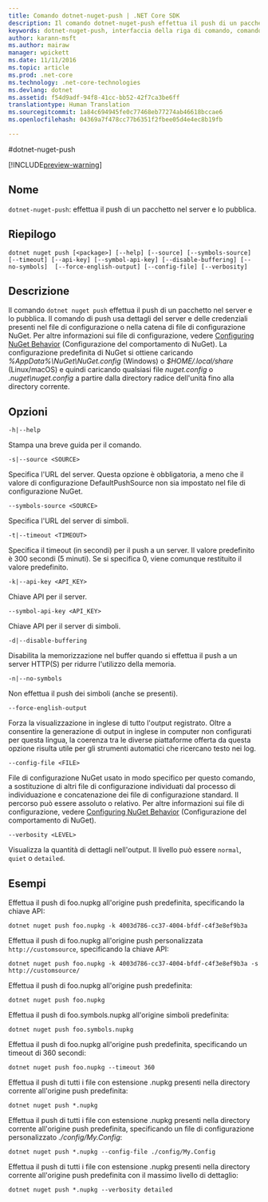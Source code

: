 ```yaml
---
title: Comando dotnet-nuget-push | .NET Core SDK
description: Il comando dotnet-nuget-push effettua il push di un pacchetto nel server e lo pubblica.
keywords: dotnet-nuget-push, interfaccia della riga di comando, comando dell&quot;interfaccia della riga di comando, .NET Core
author: karann-msft
ms.author: mairaw
manager: wpickett
ms.date: 11/11/2016
ms.topic: article
ms.prod: .net-core
ms.technology: .net-core-technologies
ms.devlang: dotnet
ms.assetid: f54d9adf-94f8-41cc-bb52-42f7ca3be6ff
translationtype: Human Translation
ms.sourcegitcommit: 1a84c694945fe0c77468eb77274ab46618bccae6
ms.openlocfilehash: 04369a7f478cc77b6351f2fbee05d4e4ec8b19fb

---
```


#<a name="dotnet-nuget-push"></a>dotnet-nuget-push

[!INCLUDE[preview-warning](../../../includes/warning.md)]

## <a name="name"></a>Nome 
`dotnet-nuget-push`: effettua il push di un pacchetto nel server e lo pubblica. 

## <a name="synopsis"></a>Riepilogo

`dotnet nuget push [<package>] [--help] [--source] [--symbols-source] 
    [--timeout] [--api-key] [--symbol-api-key] [--disable-buffering] [--no-symbols] 
    [--force-english-output] [--config-file] [--verbosity]`

## <a name="description"></a>Descrizione

Il comando `dotnet nuget push` effettua il push di un pacchetto nel server e lo pubblica. Il comando di push usa dettagli del server e delle credenziali presenti nel file di configurazione o nella catena di file di configurazione NuGet. Per altre informazioni sui file di configurazione, vedere [Configuring NuGet Behavior](https://docs.nuget.org/ndocs/consume-packages/configuring-nuget-behavior) (Configurazione del comportamento di NuGet). La configurazione predefinita di NuGet si ottiene caricando *%AppData%\NuGet\NuGet.config* (Windows) o *$HOME/.local/share* (Linux/macOS) e quindi caricando qualsiasi file *nuget.config* o *.nuget\nuget.config* a partire dalla directory radice dell'unità fino alla directory corrente.

## <a name="options"></a>Opzioni

`-h|--help`

Stampa una breve guida per il comando.  

`-s|--source <SOURCE>`

Specifica l'URL del server. Questa opzione è obbligatoria, a meno che il valore di configurazione DefaultPushSource non sia impostato nel file di configurazione NuGet.

`--symbols-source <SOURCE>`

Specifica l'URL del server di simboli.

`-t|--timeout <TIMEOUT>`

Specifica il timeout (in secondi) per il push a un server. Il valore predefinito è 300 secondi (5 minuti). Se si specifica 0, viene comunque restituito il valore predefinito.

`-k|--api-key <API_KEY>`

Chiave API per il server.

`--symbol-api-key <API_KEY>`

Chiave API per il server di simboli.

`-d|--disable-buffering`

Disabilita la memorizzazione nel buffer quando si effettua il push a un server HTTP(S) per ridurre l'utilizzo della memoria.

`-n|--no-symbols`

Non effettua il push dei simboli (anche se presenti).

`--force-english-output`

Forza la visualizzazione in inglese di tutto l'output registrato. Oltre a consentire la generazione di output in inglese in computer non configurati per questa lingua, la coerenza tra le diverse piattaforme offerta da questa opzione risulta utile per gli strumenti automatici che ricercano testo nei log.

`--config-file <FILE>`

File di configurazione NuGet usato in modo specifico per questo comando, a sostituzione di altri file di configurazione individuati dal processo di individuazione e concatenazione dei file di configurazione standard. Il percorso può essere assoluto o relativo.
Per altre informazioni sui file di configurazione, vedere [Configuring NuGet Behavior](https://docs.nuget.org/ndocs/consume-packages/configuring-nuget-behavior) (Configurazione del comportamento di NuGet). 

`--verbosity <LEVEL>`

Visualizza la quantità di dettagli nell'output. Il livello può essere `normal`, `quiet` o `detailed`.

## <a name="examples"></a>Esempi

Effettua il push di foo.nupkg all'origine push predefinita, specificando la chiave API:

`dotnet nuget push foo.nupkg -k 4003d786-cc37-4004-bfdf-c4f3e8ef9b3a`

Effettua il push di foo.nupkg all'origine push personalizzata `http://customsource`, specificando la chiave API:

`dotnet nuget push foo.nupkg -k 4003d786-cc37-4004-bfdf-c4f3e8ef9b3a -s http://customsource/` 

Effettua il push di foo.nupkg all'origine push predefinita:

`dotnet nuget push foo.nupkg` 

Effettua il push di foo.symbols.nupkg all'origine simboli predefinita:

`dotnet nuget push foo.symbols.nupkg`

Effettua il push di foo.nupkg all'origine push predefinita, specificando un timeout di 360 secondi:

`dotnet nuget push foo.nupkg --timeout 360`

Effettua il push di tutti i file con estensione .nupkg presenti nella directory corrente all'origine push predefinita:

`dotnet nuget push *.nupkg`

Effettua il push di tutti i file con estensione .nupkg presenti nella directory corrente all'origine push predefinita, specificando un file di configurazione personalizzato *./config/My.Config*:

`dotnet nuget push *.nupkg --config-file ./config/My.Config`

Effettua il push di tutti i file con estensione .nupkg presenti nella directory corrente all'origine push predefinita con il massimo livello di dettaglio:

`dotnet nuget push *.nupkg --verbosity detailed`



<!--HONumber=Nov16_HO3-->


